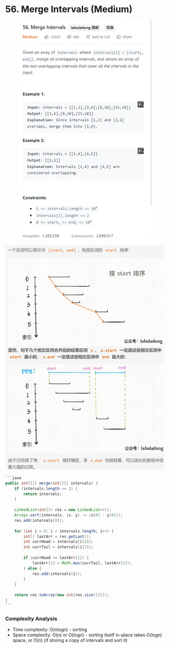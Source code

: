 # 56. Merge Intervals (Medium)

<figure><img src="../../../.gitbook/assets/image (27) (1).png" alt=""><figcaption></figcaption></figure>

![](<../../../.gitbook/assets/image (29) (1).png>)![](<../../../.gitbook/assets/image (30) (1).png>)

````java
```java
public int[][] merge(int[][] intervals) {
    if (intervals.length <= 1) {
        return intervals;
    }

    LinkedList<int[]> res = new LinkedList<>();
    Arrays.sort(intervals, (x, y) -> (x[0] - y[0]));
    res.add(intervals[0]);

    for (int i = 0; i < intervals.length; i++) {
        int[] lastArr = res.getLast();
        int currHead = intervals[i][0];
        int currTail = intervals[i][1];

        if (currHead <= lastArr[1]) {
            lastArr[1] = Math.max(currTail, lastArr[1]);
        } else {
            res.add(intervals[i]);
        }
    }

    return res.toArray(new int[res.size()][]);
}
```
````

### Complexity Analysis

* Time complexity: O(nlogn) - sorting&#x20;
* Space complexity: O(n) or O(logn) - sorting itself in-place takes O(logn) space, or O(n) (if storing a copy of intervals and sort it)
